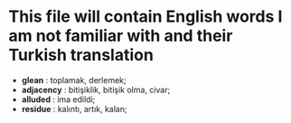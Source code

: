 # This file will contain English words I am not familiar with and their Turkish translation

- **glean** : toplamak, derlemek;
- **adjacency** : bitişiklik, bitişik olma, civar;
- **alluded** : ima edildi;
- **residue** : kalıntı, artık, kalan;
